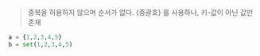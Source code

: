 > 중복을 허용하지 않으며 순서가 없다.
> {중괄호} 를 사용하나, 키-값이 아닌 값만 존재

```python
a = {1,2,3,4,5}
b = set(1,2,3,4,5)
```